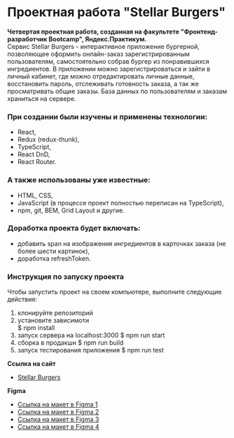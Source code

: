# Проектная работа "Stellar Burgers"

**Четвертая проектная работа, созданная на факультете "Фронтенд-разработчик Bootcamp", Яндекс.Практикум.**  
Сервис Stellar Burgers - интерактивное приложение бургерной, позволяющее оформить онлайн-заказ зарегистрированным пользователям, самостоятельно собрав бургер из понравившихся ингредиентов. В приложении можно зарегистрироваться и зайти в личный кабинет, где можно отредактировать личные данные, восстановить пароль, отслеживать готовность заказа, а так же просматривать общие заказы. База данных по пользователям и заказам храниться на сервере.

### При создании были изучены и применены технологии:
* React,
* Redux (redux-thunk),
* TypeScript,
* React DnD,
* React Router.

### А также использованы уже известные:
* HTML, CSS,
* JavaScript (в процессе проект полностью переписан на TypeScript),
* npm, git, BEM, Grid Layout и другие.

### Доработка проекта будет включать:
* добавить span на изображения ингредиентов в карточках заказа (не более шести картинок),
* доработка refreshToken.

### Инструкция по запуску проекта
Чтобы запустить проект на своем компьютере, выполните следующие действия:

1. клонируйте репозиторий
2. установите зависимоти  
 $ npm install
3. запуск сервера на localhost:3000
 $ npm run start
4. сборка в продакшн
 $ npm run build
5. запуск тестирования приложения
 $ npm run test

**Ссылка на сайт**  
* [Stellar Burgers](https://polinashchepochkina.github.io/react-burger-bootcamp/)

**Figma**  
* [Ссылка на макет в Figma 1](https://www.figma.com/file/tLatiSwpQmOsE3nSReMmqN/React_Bootcamp_Проектные-задачи_external_link?node-id=702%3A33&t=TfLq9t4kLJhJGfK3-0)
* [Ссылка на макет в Figma 2](https://www.figma.com/file/tLatiSwpQmOsE3nSReMmqN/React_Bootcamp_Проектные-задачи_external_link?node-id=2973%3A2263&t=TfLq9t4kLJhJGfK3-0)
* [Ссылка на макет в Figma 3](https://www.figma.com/file/tLatiSwpQmOsE3nSReMmqN/React_Bootcamp_Проектные-задачи_external_link?node-id=6291%3A3417&t=TfLq9t4kLJhJGfK3-0)
* [Ссылка на макет в Figma 4](https://www.figma.com/file/tLatiSwpQmOsE3nSReMmqN/React_Bootcamp_Проектные-задачи_external_link?node-id=16791%3A2880&t=TfLq9t4kLJhJGfK3-0)
